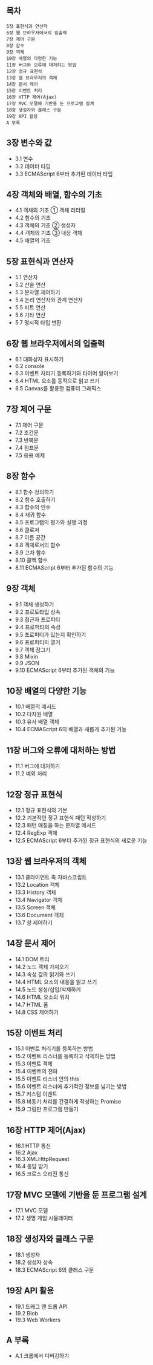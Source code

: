 ## 목차
```
5장 표현식과 연산자
6장 웹 브라우저에서의 입출력
7장 제어 구문
8장 함수
9장 객체
10장 배열의 다양한 기능
11장 버그와 오류에 대처하는 방법
12장 정규 표현식
13장 웹 브라우저의 객체
14장 문서 제어
15장 이벤트 처리
16장 HTTP 제어(Ajax)
17장 MVC 모델에 기반을 둔 프로그램 설계
18장 생성자와 클래스 구문
19장 API 활용
A 부록
```


## 3장 변수와 값
* 3.1 변수
* 3.2 데이터 타입
* 3.3 ECMAScript 6부터 추가된 데이터 타입

## 4장 객체와 배열, 함수의 기초
* 4.1 객체의 기초 ① 객체 리터럴
* 4.2 함수의 기초
* 4.3 객체의 기초 ② 생성자
* 4.4 객체의 기초 ③ 내장 객체
* 4.5 배열의 기초

## 5장 표현식과 연산자
* 5.1 연산자
* 5.2 산술 연산
* 5.3 문자열 제어하기
* 5.4 논리 연산자와 관계 연산자
* 5.5 비트 연산
* 5.6 기타 연산
* 5.7 명시적 타입 변환

## 6장 웹 브라우저에서의 입출력
* 6.1 대화상자 표시하기
* 6.2 console
* 6.3 이벤트 처리기 등록하기와 타이머 알아보기
* 6.4 HTML 요소를 동적으로 읽고 쓰기
* 6.5 Canvas를 활용한 컴퓨터 그래픽스

## 7장 제어 구문
* 7.1 제어 구문
* 7.2 조건문
* 7.3 반복문
* 7.4 점프문
* 7.5 응용 예제

## 8장 함수
* 8.1 함수 정의하기
* 8.2 함수 호출하기
* 8.3 함수의 인수
* 8.4 재귀 함수
* 8.5 프로그램의 평가와 실행 과정
* 8.6 클로저
* 8.7 이름 공간
* 8.8 객체로서의 함수
* 8.9 고차 함수
* 8.10 콜백 함수
* 8.11 ECMAScript 6부터 추가된 함수의 기능

## 9장 객체
* 9.1 객체 생성하기
* 9.2 프로토타입 상속
* 9.3 접근자 프로퍼티
* 9.4 프로퍼티의 속성
* 9.5 프로퍼티가 있는지 확인하기
* 9.6 프로퍼티의 열거
* 9.7 객체 잠그기
* 9.8 Mixin
* 9.9 JSON
* 9.10 ECMAScript 6부터 추가된 객체의 기능

## 10장 배열의 다양한 기능
* 10.1 배열의 메서드
* 10.2 다차원 배열
* 10.3 유사 배열 객체
* 10.4 ECMAScript 6의 배열과 새롭게 추가된 기능

## 11장 버그와 오류에 대처하는 방법
* 11.1 버그에 대처하기
* 11.2 예외 처리

## 12장 정규 표현식
* 12.1 정규 표현식의 기본
* 12.2 기본적인 정규 표현식 패턴 작성하기
* 12.3 패턴 매칭을 하는 문자열 메서드
* 12.4 RegExp 객체
* 12.5 ECMAScript 6부터 추가된 정규 표현식의 새로운 기능

## 13장 웹 브라우저의 객체
* 13.1 클라이언트 측 자바스크립트
* 13.2 Location 객체
* 13.3 History 객체
* 13.4 Navigator 객체
* 13.5 Screen 객체
* 13.6 Document 객체
* 13.7 창 제어하기

## 14장 문서 제어
* 14.1 DOM 트리
* 14.2 노드 객체 가져오기
* 14.3 속성 값의 읽기와 쓰기
* 14.4 HTML 요소의 내용을 읽고 쓰기
* 14.5 노드 생성/삽입/삭제하기
* 14.6 HTML 요소의 위치
* 14.7 HTML 폼
* 14.8 CSS 제어하기

## 15장 이벤트 처리
* 15.1 이벤트 처리기를 등록하는 방법
* 15.2 이벤트 리스너를 등록하고 삭제하는 방법
* 15.3 이벤트 객체
* 15.4 이벤트의 전파
* 15.5 이벤트 리스너 안의 this
* 15.6 이벤트 리스너에 추가적인 정보를 넘기는 방법
* 15.7 커스텀 이벤트
* 15.8 비동기 처리를 간결하게 작성하는 Promise
* 15.9 그림판 프로그램 만들기

## 16장 HTTP 제어(Ajax)
* 16.1 HTTP 통신
* 16.2 Ajax
* 16.3 XMLHttpRequest
* 16.4 응답 받기
* 16.5 크로스 오리진 통신

## 17장 MVC 모델에 기반을 둔 프로그램 설계
* 17.1 MVC 모델
* 17.2 생명 게임 시뮬레이터

## 18장 생성자와 클래스 구문
* 18.1 생성자
* 18.2 생성자 상속
* 18.3 ECMAScript 6의 클래스 구문

## 19장 API 활용
* 19.1 드래그 앤 드롭 API
* 19.2 Blob
* 19.3 Web Workers

## A 부록
* A.1 크롬에서 디버깅하기 